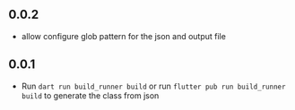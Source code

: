 ## 0.0.2
* allow configure glob pattern for the json and output file

## 0.0.1
* Run `dart run build_runner build` or run `flutter pub run build_runner build` to generate the class from json
